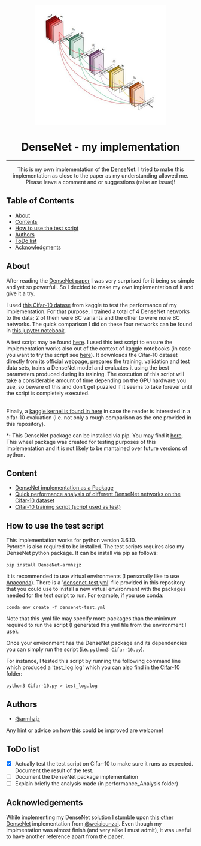 <p align="center">
  <a href="https://arxiv.org/abs/1608.06993" rel="noopener">
 <img width=350px height=320px src="./densenet-arch.png" alt="DenseNet architecture image"></a>
</p>

<h1 align="center">DenseNet - my implementation</h1>


---

<p align="center"> This is my own implementation of the <a href="https://arxiv.org/abs/1608.06993" rel="noopener">DenseNet</a>. I tried to make this implementation as close to the paper as my understanding allowed me. Please leave a comment and or suggestions (raise an issue)!
    <br> 
</p>

## Table of Contents

- [About](#about)
- [Contents](#content)
- [How to use the test script](#scriptUssage)
- [Authors](#authors)
- [ToDo list](#toDo)
- [Acknowledgments](#acknowledgement)

## About <a name = "about"></a>

After reading the [DenseNet paper](https://arxiv.org/abs/1608.06993) I was very surprised for it being so simple and yet so powerfull. So I decided to make my own implementation of it and give it a try.<br>

I used [this Cifar-10 datase](https://www.kaggle.com/emadtolba/cifar10-comp) from kaggle to test the performance of my implementation. For that purpose, I trained a total of 4 DenseNet networks to the data; 2 of them were BC variants and the other to were none BC networks. The quick comparison I did on these four networks can be found in [this jupyter notebook](performance_Analysis/Cifar-10_performanceTest.ipynb).

A test script may be found [here](https://github.com/armhzjz/DenseNet/tree/master/tests/Cifar-10). I used this test script to ensure the implementation works also out of the context of kaggle notebooks (in case you want to try the script see [here](#scriptUssage)). It downloads the Cifar-10 dataset directly from its official webpage, prepares the training, validation and test data sets, trains a DenseNet model and evaluates it using the best parameters produced during its training. The execution of this script will take a considerable amount of time depending on the GPU hardware you use, so beware of this and don't get puzzled if it seems to take forever until the script is completely executed.

<br>Finally, a [kaggle kernel is found in here](https://www.kaggle.com/ahernandez1/mydensenet-implementation) in case the reader is interested in a cifar-10 evaluation (i.e. not only a rough comparison as the one provided in this repository).

***:** This DenseNet package can be installed via pip. You may find it [here](https://pypi.org/project/DenseNet-armhzjz/). This wheel package was created for testing purposes of this implementation and it is not likely to be mantained over future versions of python.

## Content <a name = "content"></a>

* [DenseNet implementation as a Package](https://github.com/armhzjz/DenseNet/tree/master/DenseNet)
* [Quick performance analysis of different DenseNet networks on the Cifar-10 dataset](https://github.com/armhzjz/DenseNet/tree/master/performance_Analysis)
* [Cifar-10 training script (script used as test)](https://github.com/armhzjz/DenseNet/tree/master/tests/Cifar-10)

## How to use the test script <a name="scriptUssage"></a>

This implementation works for python version 3.6.10.<br>
Pytorch is also required to be installed.
The test scripts requires also my DenseNet python package. It can be install via pip as follows:<br>

`pip install DenseNet-armhzjz`

It is recommended to use virtual environments (I personally like to use [Anaconda](https://anaconda.org/)). There is a '[densenet-test.yml](https://github.com/armhzjz/DenseNet/blob/master/tests/Cifar-10/densenet-test.yml)' file provided in this repository that you could use to install a new virtual environment with the packages needed for the test script to run. For example, if you use conda:<br>

`conda env create -f densenet-test.yml`

Note that this .yml file may specify more packages than the minimum required to run the script (I generated this yml file from the environment I use).

Once your environment has the DenseNet package and its dependencies you can simply run the script (i.e. `python3 Cifar-10.py`).

For instance, I tested this script by running the following command line which produced a 'test_log.log' which you can also find in the [Cifar-10](https://github.com/armhzjz/DenseNet/tree/master/tests/Cifar-10) folder:

`python3 Cifar-10.py > test_log.log`

## Authors <a name = "authors"></a>

- [@armhzjz](https://github.com/armhzjz)

Any hint or advice on how this could be improved are welcome!

## ToDo list <a name = "toDo"></a>

- [x] Actually test the test script on Cifar-10 to make sure it runs as expected. Document the result of the test.
- [ ] Document the DenseNet package implementation
- [ ] Explain briefly the analysis made (in performance_Analysis folder)

## Acknowledgements <a name = "acknowledgement"></a>

While implementing my DenseNet solution I stumble upon [this other DenseNet](https://github.com/weiaicunzai/pytorch-cifar100) implementation from [@weiaicunzai](https://github.com/weiaicunzai). Even though my implmentation was almost finish (and very alike I must admit), it was useful to have another reference apart from the paper.
